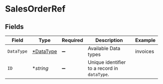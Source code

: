 # SalesOrderRef


## Fields

| Field                                        | Type                                         | Required                                     | Description                                  | Example                                      |
| -------------------------------------------- | -------------------------------------------- | -------------------------------------------- | -------------------------------------------- | -------------------------------------------- |
| `DataType`                                   | [*DataType](../../models/shared/datatype.md) | :heavy_minus_sign:                           | Available Data types                         | invoices                                     |
| `ID`                                         | **string*                                    | :heavy_minus_sign:                           | Unique identifier to a record in `dataType`. |                                              |